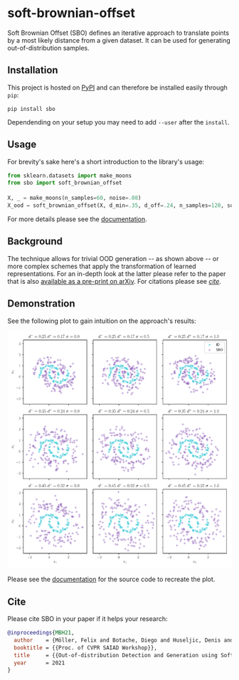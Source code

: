 # soft-brownian-offset
Soft Brownian Offset (SBO) defines an iterative approach to translate points by a most likely distance from a given dataset.
It can be used for generating out-of-distribution samples.

## Installation

This project is hosted on [PyPI](https://pypi.org/project/sbo/) and can therefore be installed easily through `pip`:

```
pip install sbo
```

Dependending on your setup you may need to add `--user` after the `install`.

## Usage

For brevity's sake here's a short introduction to the library's usage:

```python
from sklearn.datasets import make_moons
from sbo import soft_brownian_offset

X, _ = make_moons(n_samples=60, noise=.08)
X_ood = soft_brownian_offset(X, d_min=.35, d_off=.24, n_samples=120, softness=0)
```

For more details please see the [documentation](https://soft-brownian-offset.readthedocs.io/en/latest/).

## Background

The technique allows for trivial OOD generation -- as shown above -- or more complex schemes that apply the transformation of learned representations.
For an in-depth look at the latter please refer to the paper that is also [available as a pre-print on arXiv](https://arxiv.org/abs/2105.02965).
For citations please see [*cite*](#cite).

## Demonstration

See the following plot to gain intuition on the approach's results:

![demonstration](docs/img/sbo-demo.svg)

Please see the [documentation](https://soft-brownian-offset.readthedocs.io/en/latest/#demonstration) for the source code to recreate the plot.

## Cite

Please cite SBO in your paper if it helps your research:

```bibtex
@inproceedings{MBH21,
  author    = {Möller, Felix and Botache, Diego and Huseljic, Denis and Heidecker, Florian and Bieshaar, Maarten and Sick, Bernhard},
  booktitle = {{Proc. of CVPR SAIAD Workshop}},
  title     = {{Out-of-distribution Detection and Generation using Soft Brownian Offset Sampling and Autoencoders}},
  year      = 2021
}
```

